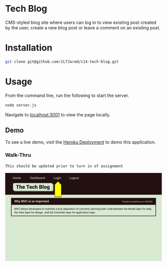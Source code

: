 # Tech Blog
CMS-styled blog site where users can log in to view existing post created by the user, create a new blog post or leave a comment on an existing post.

# Installation
```bash
git clone git@github.com:CLTJared/c14-tech-blog.git
```

# Usage
From the command line, run the following to start the server.
```bash
node server.js
```

Navigate to [localhost:3001](http://localhost:3001) to view the page locally.

## Demo
To see a live demo, visit the [Heroku Deployment](#) to demo this application.

### Walk-Thru
```md
This should be updated prior to turn in of assignment
```
![Walk-Thru](./assets/demo/walk-thru.gif)